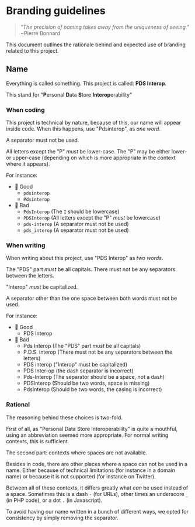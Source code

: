 # Branding guidelines

> _"The precision of naming takes away from the uniqueness of seeing."_
> ~Pierre Bonnard

This document outlines the rationale behind and expected use of branding related
to this project.

## Name

Everything is called something. This project is called: **PDS Interop**.

This stand for "**P**ersonal **D**ata **S**tore **Interop**erability"

### When coding

This project is technical by nature, because of this, our name will appear inside
code. When this happens, use "Pdsinterop", as _one word_.

A separator must not be used.

All letters except the "P" _must_ be lower-case. The "P" may be either lower-
or upper-case (depending on which is more appropriate in the context where it
appears).

For instance:

- 🎉 Good
  - `pdsinterop`
  - `Pdsinterop`
- 💩 Bad
  - `PdsInterop` (The `I` should be lowercase)
  - `PDSInterop` (All letters except the "P" _must_ be lowercase)
  - `pds-interop` (A separator must not be used)
  - `pds_interop` (A separator must not be used)

### When writing

When writing about this project, use "PDS Interop" as _two words_.

The "PDS" part _must_ be all capitals. There must not be any separators between the letters.

"Interop" _must_ be capitalized.

A separator other than the one space between both words must not be used.

For instance:

- 🎉 Good
  - PDS Interop
- 💩 Bad
  - Pds Interop (The "PDS" part _must_ be all capitals)
  - P.D.S. interop (There must not be any separators between the letters)
  - PDS interop ("Interop" must be capitalized)
  - PDS Inter-op (the dash separator is incorrect)
  - Pds-Interop (The separator should be a space, not a dash)
  - PDSInterop (Should be two words, space is missing)
  - PdsInterop (Should be two words, the casing is incorrect)

### Rational

The reasoning behind these choices is two-fold.

First of all, as "Personal Data Store Interoperability" is quite a mouthful,
using an abbreviation seemed more appropriate. For normal writing contexts, this is sufficient.

The second part: contexts where spaces are not available.

Besides in code, there are other places where a space can not be used in a name.
Either because of technical limitations (for instance in a domain name) or
because it is not supported (for instance on Twitter).

Between all of these contexts, it differs greatly what _can_ be used instead of
a space. Sometimes this is a dash `-` (for URLs), other times an underscore `_`
(in PHP code), or a dot `.` (in Javascript).

To avoid having our name written in a bunch of different ways, we opted for
consistency by simply removing the separator.

<!--

Other items relevant to our brand identity effort are:

- [ ] Colors Palette
- [ ] Data visualization
- [ ] Iconography
- [ ] Illustration
- [ ] Logo
- [ ] Typography
- [ ] Voice /Tone
- [ ] Web design

-->
